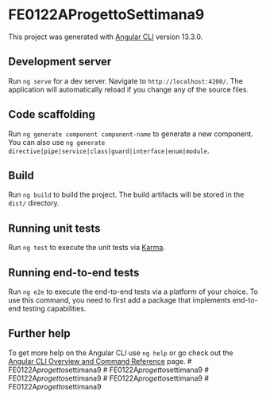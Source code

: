 # FE0122AProgettoSettimana9

This project was generated with [Angular CLI](https://github.com/angular/angular-cli) version 13.3.0.

## Development server

Run `ng serve` for a dev server. Navigate to `http://localhost:4200/`. The application will automatically reload if you change any of the source files.

## Code scaffolding

Run `ng generate component component-name` to generate a new component. You can also use `ng generate directive|pipe|service|class|guard|interface|enum|module`.

## Build

Run `ng build` to build the project. The build artifacts will be stored in the `dist/` directory.

## Running unit tests

Run `ng test` to execute the unit tests via [Karma](https://karma-runner.github.io).

## Running end-to-end tests

Run `ng e2e` to execute the end-to-end tests via a platform of your choice. To use this command, you need to first add a package that implements end-to-end testing capabilities.

## Further help

To get more help on the Angular CLI use `ng help` or go check out the [Angular CLI Overview and Command Reference](https://angular.io/cli) page.
#   F E 0 1 2 2 A _ p r o g e t t o _ s e t t i m a n a 9  
 #   F E 0 1 2 2 A _ p r o g e t t o _ s e t t i m a n a 9  
 #   F E 0 1 2 2 A _ p r o g e t t o _ s e t t i m a n a 9  
 #   F E 0 1 2 2 A _ p r o g e t t o _ s e t t i m a n a 9  
 #   F E 0 1 2 2 A _ p r o g e t t o _ s e t t i m a n a 9  
 